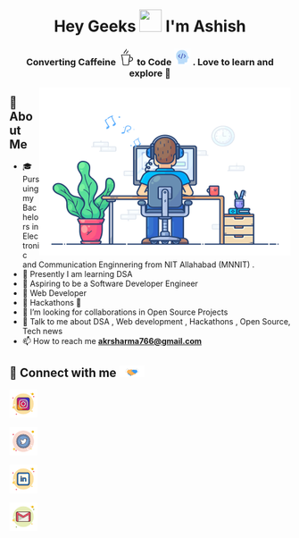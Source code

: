 <h1 align='center'> Hey Geeks <img src="https://media.giphy.com/media/FAFo1M7EC4gRZ4HETH/giphy.gif"  width="40" height="40"> I'm Ashish</h1>

<h3 align="center"> Converting  Caffeine  <img src="Icons/icons8-coffee-cup.gif" width ="30px">  to Code <img src="Icons/icons8-developer.gif" width ="30px"> . Love to learn and explore 🚀 </h3>

<img src="Icons/top right.gif" width="450px" height="300px" alt=gif align="right" > 


## 🚀 About Me
- 🎓 Pursuing my Bachelors in Electronic and Communication Enginnering from NIT Allahabad (MNNIT)  .
- 🔭 Presently I am learning DSA 
- 🔭 Aspiring to be a Software Developer Engineer 
- 🔭 Web Developer
- 🔭 Hackathons 🙌
- 🤔 I’m looking for collaborations in Open Source Projects
- 💬 Talk to me about DSA , Web development , Hackathons , Open Source, Tech news  
- 📫 How to reach me **akrsharma766@gmail.com**

## 📌 Connect with me <img src="https://github.com/sakshamgurbhele/sakshamgurbhele/blob/main/Images/Handshake.gif" width="45px">

<p align="center">


<a target="blank" href="https://www.instagram.com/ashish_sharma_2.0_/"><img src="instagram.png" alt="instagram" width="10%" style="padding:0px"/></a>
            
 <a target="blank" href="https://twitter.com/"><img src="twitter.png" alt="twitter" width="10%" style="padding:0px"/></a>
            
   <a target="blank" href="https://www.linkedin.com/in/ashish-kumar-sharma-533025204//"><img src="linkedin.png" alt="linkedin" width="10%" style="padding:0px"/></a>
   
 <a href="mailto:akrsharma766@gmail.com"><img src="gmail.png" width="10%" style="padding:0px"/></a>
 

</p>




